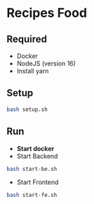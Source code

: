 # Recipes Food

## Required

- Docker
- NodeJS (version 16)
- Install yarn

## Setup

```bash
bash setup.sh
```

## Run

- **Start docker**
- Start Backend

```bash
bash start-be.sh
```

- Start Frontend

```bash
bash start-fe.sh
```
